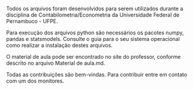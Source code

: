 Todos os arquivos foram desenvolvidos para serem utilizados durante a disciplina de Contabilometria/Econometria da Universidade Federal de Pernambuco - UFPE.

Para execução dos arquivos python são necessários os pacotes numpy, pandas e statsmodels. Consulte o guia para o seu sistema operacional como realizar a instalação destes arquivos.

O material de aula pode ser encontrado no site do professor, conforme descrito no arquivo Material de aula.md.

Todas as contribuições são bem-vindas. Para contribuir entre em contato com um dos monitores.
